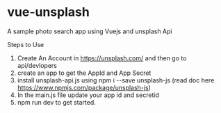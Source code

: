 # vue-unsplash
A sample photo search app using Vuejs and unsplash Api 

Steps to Use

1. Create An Account in https://unsplash.com/ and then go to api/devlopers 
2. create an app to get the AppId and App Secret 
3. install unsplash-api.js using  npm i --save unsplash-js (read doc here https://www.npmjs.com/package/unsplash-js)
4. In the main.js file update your app id and secretid
5. npm run dev to get started. 


